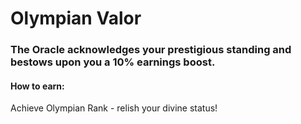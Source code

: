 # Olympian Valor

### The Oracle acknowledges your prestigious standing and bestows upon you a 10% earnings boost.

#### **How to earn:**&#x20;

Achieve Olympian Rank - relish your divine status!
